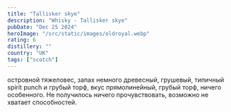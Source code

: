 ```yaml
---
title: "Tallisker skye"
description: "Whisky - Tallisker skye"
pubDate: "Dec 25 2024"
heroImage: "/src/static/images/oldroyal.webp"
rating: 6
distillery: ""
country: "UK"
tags: ["scotch"]
---
```


островной тяжеловес, запах немного древесный, грушевый, типичный spirit punch и грубый торф, вкус прямолинейный, грубый торф, ничего особенного. Не получилось ничего прочувствовать, возможно не хватает способностей.
